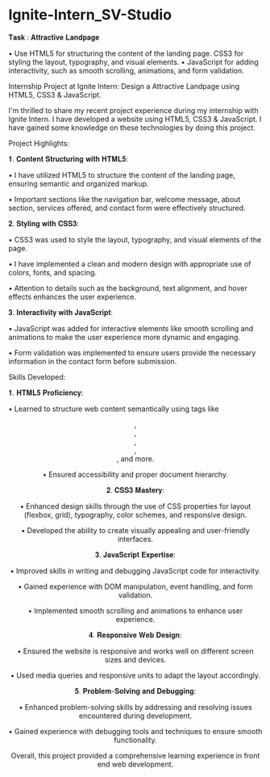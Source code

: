 # Ignite-Intern_SV-Studio

𝐓𝐚𝐬𝐤 : 𝐀𝐭𝐭𝐫𝐚𝐜𝐭𝐢𝐯𝐞 𝐋𝐚𝐧𝐝𝐩𝐚𝐠𝐞

• Use HTML5 for structuring the content of the landing page. CSS3 for styling the layout, typography, and visual elements.
• JavaScript for adding interactivity, such as smooth scrolling, animations, and form validation.

Internship Project at Ignite Intern: Design a Attractive Landpage using HTML5, CSS3 & JavaScript.

I'm thrilled to share my recent project experience during my internship with Ignite Intern. I have developed a website using HTML5, CSS3 & JavaScript. I have gained some knowledge on these technologies by doing this project.

Project Highlights:

𝟏. 𝐂𝐨𝐧𝐭𝐞𝐧𝐭 𝐒𝐭𝐫𝐮𝐜𝐭𝐮𝐫𝐢𝐧𝐠 𝐰𝐢𝐭𝐡 𝐇𝐓𝐌𝐋𝟓: 

• I have utilized HTML5 to structure the content of the landing page, ensuring semantic and organized markup.

• Important sections like the navigation bar, welcome message, about section, services offered, and contact form were effectively structured.

𝟐. 𝐒𝐭𝐲𝐥𝐢𝐧𝐠 𝐰𝐢𝐭𝐡 𝐂𝐒𝐒𝟑:

• CSS3 was used to style the layout, typography, and visual elements of the page.

• I have  implemented a clean and modern design with appropriate use of colors, fonts, and spacing.

• Attention to details such as the background, text alignment, and hover effects enhances the user experience.

𝟑. 𝐈𝐧𝐭𝐞𝐫𝐚𝐜𝐭𝐢𝐯𝐢𝐭𝐲 𝐰𝐢𝐭𝐡 𝐉𝐚𝐯𝐚𝐒𝐜𝐫𝐢𝐩𝐭:

• JavaScript was added for interactive elements like smooth scrolling and animations to make the user experience more dynamic and engaging.

• Form validation was implemented to ensure users provide the necessary information in the contact form before submission.

Skills Developed:

𝟏. 𝐇𝐓𝐌𝐋𝟓 𝐏𝐫𝐨𝐟𝐢𝐜𝐢𝐞𝐧𝐜𝐲:

• Learned to structure web content semantically using tags like <header>, <nav>, <section>, <article>, <footer>, and more.

• Ensured accessibility and proper document hierarchy.

𝟐. 𝐂𝐒𝐒𝟑 𝐌𝐚𝐬𝐭𝐞𝐫𝐲:

• Enhanced design skills through the use of CSS properties for layout (flexbox, grid), typography, color schemes, and responsive design.

• Developed the ability to create visually appealing and user-friendly interfaces.

𝟑. 𝐉𝐚𝐯𝐚𝐒𝐜𝐫𝐢𝐩𝐭 𝐄𝐱𝐩𝐞𝐫𝐭𝐢𝐬𝐞:

• Improved skills in writing and debugging JavaScript code for interactivity.

• Gained experience with DOM manipulation, event handling, and form validation.

• Implemented smooth scrolling and animations to enhance user experience.

𝟒. 𝐑𝐞𝐬𝐩𝐨𝐧𝐬𝐢𝐯𝐞 𝐖𝐞𝐛 𝐃𝐞𝐬𝐢𝐠𝐧:

• Ensured the website is responsive and works well on different screen sizes and devices.

• Used media queries and responsive units to adapt the layout accordingly.

𝟓. 𝐏𝐫𝐨𝐛𝐥𝐞𝐦-𝐒𝐨𝐥𝐯𝐢𝐧𝐠 𝐚𝐧𝐝 𝐃𝐞𝐛𝐮𝐠𝐠𝐢𝐧𝐠:

• Enhanced problem-solving skills by addressing and resolving issues encountered during development.

• Gained experience with debugging tools and techniques to ensure smooth functionality.

Overall, this project provided a comprehensive learning experience in front end web development.

